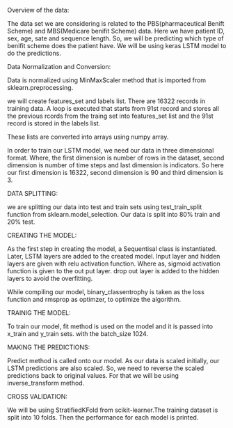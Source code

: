 Overview of the data:

The data set we are considering is related to the PBS(pharmaceutical Benift Scheme) and MBS(Medicare benifit Scheme) data. Here we have patient ID, sex, age, sate and sequence length. So, we will be predicting which type of benifit scheme does the patient have.
We will be using keras LSTM model to do the predictions.

Data Normalization and Conversion:

Data is normalized using MinMaxScaler method that is imported from sklearn.preprocessing. 

we will create features_set and labels list. There are 16322 records in training data. A loop is executed that starts from 91st record and stores all the previous rcords from the traing set into features_set list and the 91st record is stored in the labels list.

These lists are converted into arrays using numpy array. 

In order to train our LSTM model, we need our data in three dimensional format. Where, the first dimension is number of rows in the dataset, second dimension is number of time steps and last dimension is indicators.
So here our first dimension is 16322, second dimension is 90 and third dimension is 3.

DATA SPLITTING:

we are splitting our data into test and train sets using test_train_split function from sklearn.model_selection. Our data is split into 80% train and 20% test.

CREATING THE MODEL:

As the first step in creating the model, a Sequentisal class is instantiated. Later, LSTM layers are added to the created model.
Input layer and hidden layers are given with relu activation function. Where as, sigmoid activation function is given to the out put layer.
drop out layer is added to the hidden layers to avoid the overfitting.

While compiling our model, binary_classentrophy is taken as the loss function and rmsprop as optimzer, to optimize the algorithm.

TRAINIG THE MODEL:

To train our model, fit method is used on the model and it is passed into x_train and y_train sets. with the batch_size 1024.

MAKING THE PREDICTIONS:

Predict method is called onto our model.
As our data is scaled initially, our LSTM predictions are also scaled. So, we need to reverse the scaled predictions back to original values. For that we will be using inverse_transform method.

CROSS VALIDATION:

We will be using StratifiedKFold from scikit-learner.The training dataset is split into 10 folds. Then the performance for each model is printed.

